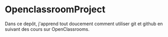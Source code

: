 # OpenclassroomProject
Dans ce depôt, j'apprend tout doucement comment utiliser git et github en suivant des cours sur OpenClassrooms.

